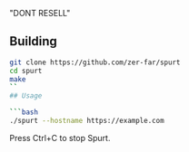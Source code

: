 "DONT RESELL"
## Building

```bash
git clone https://github.com/zer-far/spurt
cd spurt
make
``
## Usage

```bash
./spurt --hostname https://example.com
```
Press Ctrl+C to stop Spurt.

